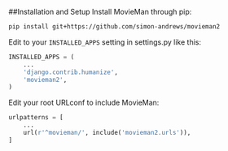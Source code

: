 ##Installation and Setup
Install MovieMan through pip:
```bash
pip install git+https://github.com/simon-andrews/movieman2
```
Edit to your `INSTALLED_APPS` setting in settings.py like this:
```python
INSTALLED_APPS = (
    ...
    'django.contrib.humanize',
    'movieman2',
)
```
Edit your root URLconf to include MovieMan:
```python
urlpatterns = [
    ...
    url(r'^movieman/', include('movieman2.urls')),
]
```